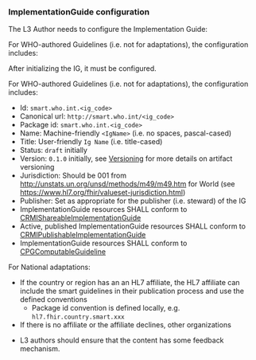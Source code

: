 ### **ImplementationGuide configuration**

The L3 Author needs to configure the Implementation Guide:

For WHO-authored Guidelines (i.e. not for adaptations), the configuration includes:

 After initializing the IG, it must be configured.   
   
For WHO-authored Guidelines (i.e. not for adaptations), the configuration includes:

* Id: `smart.who.int.<ig_code>`
* Canonical url: `http://smart.who.int/<ig_code>`
* Package id: `smart.who.int.<ig_code>`
* Name: Machine-friendly `<IgName>` (i.e. no spaces, pascal-cased)
* Title: User-friendly `Ig Name` (i.e. title-cased)
* Status: `draft` initially
* Version: `0.1.0` initially, see [Versioning](versioning.html) for more details on artifact versioning
* Jurisdiction: Should be 001 from http://unstats.un.org/unsd/methods/m49/m49.htm for World (see https://www.hl7.org/fhir/valueset-jurisdiction.html)
* Publisher: Set as appropriate for the publisher (i.e. steward) of the IG
* ImplementationGuide resources SHALL conform to [CRMIShareableImplementationGuide]({{site.data.fhir.ver.crmi}}/StructureDefinition-crmi-shareableimplementationguide.html)
* Active, published ImplementationGuide resources SHALL conform to [CRMIPublishableImplementationGuide]({{site.data.fhir.ver.crmi}}/StructureDefinition-crmi-publishableimplementationguide.html)
* ImplementationGuide resources SHALL conform to [CPGComputableGuideline]({{site.data.fhir.ver.cpg}}/StructureDefinition-cpg-computableguideline.html)


For National adaptations: 
- If the country or region has an an HL7 affiliate, the HL7 affiliate can include the smart guidelines in their publication process and use the defined conventions
  - Package id convention is defined locally, e.g. `hl7.fhir.country.smart.xxx`
- If there is no affiliate or the affiliate declines, other organizations 

* L3 authors should ensure that the content has some feedback mechanism.

